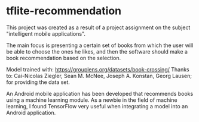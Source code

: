 # tflite-recommendation

Тhis project was created as a result of a project assignment on the subject "intelligent mobile applications".

The main focus is presenting a certain set of books from which the user will be able to choose the ones he likes, and then the software should make a book recommendation based on the selection.

Model trained with: https://grouplens.org/datasets/book-crossing/
Thanks to:
Cai-Nicolas Ziegler, Sean M. McNee, Joseph A. Konstan, Georg Lausen; for providing the data set.

An Android mobile application has been developed that recommends books using a machine learning module.
As a newbie in the field of machine learning, I found TensorFlow very useful when integrating a model into an Android application.
